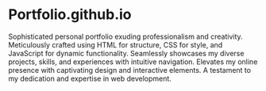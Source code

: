 # Portfolio.github.io
Sophisticated personal portfolio exuding professionalism and creativity. Meticulously crafted using HTML for structure, CSS for style, and JavaScript for dynamic functionality. Seamlessly showcases my diverse projects, skills, and experiences with intuitive navigation. Elevates my online presence with captivating design and interactive elements. A testament to my dedication and expertise in web development.
